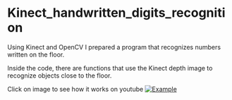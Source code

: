 # Kinect_handwritten_digits_recognition

Using Kinect and OpenCV I prepared a program that recognizes numbers written on the floor.

Inside the code, there are functions that use the Kinect depth image to recognize objects close to the floor.


Click on image to see how it works on youtube
[![Example](http://img.youtube.com/vi/fwwuBAaOcwk/0.jpg)](https://www.youtube.com/watch?v=fwwuBAaOcwk)
